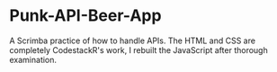 # Punk-API-Beer-App
A Scrimba practice of how to handle APIs. The HTML and CSS are completely CodestackR's work, I rebuilt the JavaScript after thorough examination. 

